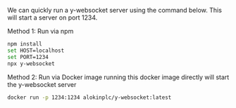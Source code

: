 We can quickly run a y-websocket server using the command below. This will start a server on port 1234.

Method 1: Run via npm
```bash
npm install
set HOST=localhost
set PORT=1234 
npx y-websocket
```

Method 2: Run via Docker image
running this docker image directly will start the y-websocket server
```bash
docker run -p 1234:1234 alokinplc/y-websocket:latest
```
